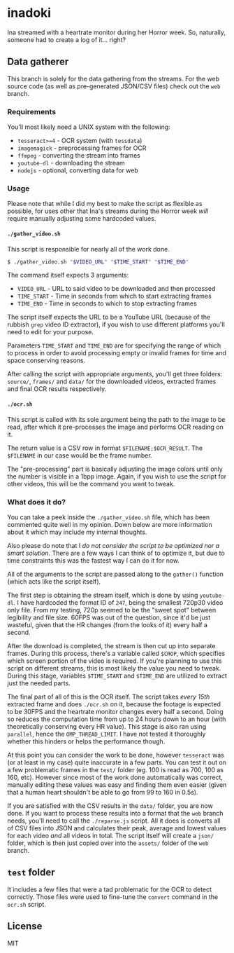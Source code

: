 # inadoki

Ina streamed with a heartrate monitor during her Horror week. So, naturally, someone had to create a log of it... right?

## Data gatherer

This branch is solely for the data gathering from the streams. For the web source code (as well as pre-generated JSON/CSV files) check out the `web` branch.

### Requirements 

You'll most likely need a UNIX system with the following:

* `tesseract>=4` - OCR system (with `tessdata`)
* `imagemagick` - preprocessing frames for OCR
* `ffmpeg` - converting the stream into frames
* `youtube-dl` - downloading the stream
* `nodejs` - optional, converting data for web

### Usage

Please note that while I did my best to make the script as flexible as possible, for uses other that Ina's streams during the Horror week *will* require manually adjusting some hardcoded values.

#### `./gather_video.sh`

This script is responsible for nearly all of the work done. 

```sh
$ ./gather_video.sh "$VIDEO_URL" "$TIME_START" "$TIME_END"
```

The command itself expects 3 arguments:
* `VIDEO_URL` - URL to said video to be downloaded and then processed
* `TIME_START` - Time in seconds from which to start extracting frames
* `TIME_END` - Time in seconds to which to stop extracting frames

The script itself expects the URL to be a YouTube URL (because of the rubbish `grep` video ID extractor), if you wish to use different platforms you'll need to edit for your purpose.

Parameters `TIME_START` and `TIME_END` are for specifying the range of which to process in order to avoid processing empty or invalid frames for time and space conserving reasons.

After calling the script with appropriate arguments, you'll get three folders: `source/`, `frames/` and `data/` for the downloaded videos, extracted frames and final OCR results respectively.

#### `./ocr.sh`

This script is called with its sole argument being the path to the image to be read, after which it pre-processes the image and performs OCR reading on it.

The return value is a CSV row in format `$FILENAME;$OCR_RESULT`. The `$FILENAME` in our case would be the frame number.

The "pre-processing" part is basically adjusting the image colors until only the number is visible in a 1bpp image. Again, if you wish to use the script for other videos, this will be the command you want to tweak.

### What does it do?

You can take a peek inside the `./gather_video.sh` file, which has been commented quite well in my opinion. Down below are more information about it which may include my internal thoughts.

Also please do note that I *do not consider the script to be optimized nor a smart solution*. There are a few ways I can think of to optimize it, but due to time constraints this was the fastest way I can do it for now.

All of the arguments to the script are passed along to the `gather()` function (which acts like the script itself).

The first step is obtaining the stream itself, which is done by using `youtube-dl`. I have hardcoded the format ID of `247`, being the smallest 720p30 video only file. From my testing, 720p seemed to be the "sweet spot" between legibility and file size. 60FPS was out of the question, since it'd be just wasteful, given that the HR changes (from the looks of it) every half a second.

After the download is completed, the stream is then cut up into separate frames. During this process, there's a variable called `$CROP`, which specifies which screen portion of the video is required. If you're planning to use this script on different streams, this is most likely the value you need to tweak. During this stage, variables `$TIME_START` and `$TIME_END` are utilized to extract just the needed parts.

The final part of all of this is the OCR itself. The script takes *every 15th* extracted frame and does `./ocr.sh` on it, because the footage is expected to be 30FPS and the heartrate monitor changes every half a second. Doing so reduces the computation time from up to 24 hours down to an hour (with theoretically conserving every HR value). This stage is also ran using `parallel`, hence the `OMP_THREAD_LIMIT`. I have not tested it thoroughly whether this hinders or helps the performance though.

At this point you can consider the work to be done, however `tesseract` was (or at least in my case) quite inaccurate in a few parts. You can test it out on a few problematic frames in the `test/` folder (eg. 100 is read as 700, 100 as 160, etc). However since most of the work done automatically was correct, manually editing these values was easy and finding them even easier (given that a human heart shouldn't be able to go from 99 to 160 in 0.5s).

If you are satisfied with the CSV results in the `data/` folder, you are now done. If you want to process these results into a format that the `web` branch needs, you'll need to call the `./reparse.js` script. All it does is converts all of CSV files into JSON and calculates their peak, average and lowest values for each video *and* all videos in total. The script itself will create a `json/` folder, which is then just copied over into the `assets/` folder of the `web` branch.

## `test` folder

It includes a few files that were a tad problematic for the OCR to detect correctly. Those files were used to fine-tune the `convert` command in the `ocr.sh` script.

## License

MIT